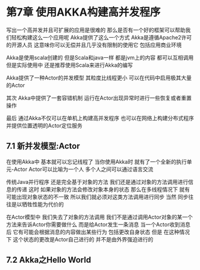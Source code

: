 # 第7章 使用AKKA构建高并发程序
写出一个高并发并且可扩展的应用是很难的 那么是否有一个好的框架可以帮助我们轻松构建这么一个应用呢 Akka提供了这么一个方式 Akka是遵循Apache2许可的开源人员 这意味你可以无偿并且几乎没有限制的使用它 包括应用商业环境

Akka是使用scala创建的 但是Scala和java一样 都是jvm上的内容 都可以互相调用 但是实际使用中 还是推荐使用Scala来进行Akka的编写 

Akka提供了一种Actor的并发模型 其粒度比线程更小 可以在代码中启用极其大量的Actor

其次 Akka中提供了一套容错机制 运行在Actor出现异常时进行一些恢复或者重置操作

最后 通过Akka不仅可以在单机上构建高并发程序 也可以在网络上构建分布式程序
并提供位置透明的Actor定位服务

## 7.1 新并发模型:Actor

在使用Akka中 基本就可以忘记线程了 当你使用Akka时 就有了一个全新的执行单元-Actor
Actor可以比喻为一个人 多个人之间可以通过语言交流 

传统Java并行程序 还是完全基于对象的方法 我们还是通过对象的方法调用进行信息的传递 这时 如果对象的方法会修改对象本身的状态 那么在多线程情况下 就有可能出现对象状态的不一致  所以我们就必须对这类方法调用进行同步 当然 同步往往是以牺牲性能为代价的 


在Actor模型中  我们失去了对象的方法调用 我们不是通过调用Actor对象的某一个方法来告诉Actor你需要做什么 而是给Actor发生一条消息 当一个Actor收到消息后 它有可能会根据消息的内容做出某些行为 包括更改自身状态 但是 在这种情况下 这个状态的更改是Actor自己进行的 并不是由外界强迫进行的 
## 7.2 Akka之Hello World

